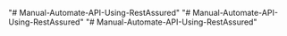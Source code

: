 "# Manual-Automate-API-Using-RestAssured" 
"# Manual-Automate-API-Using-RestAssured" 
"# Manual-Automate-API-Using-RestAssured" 
